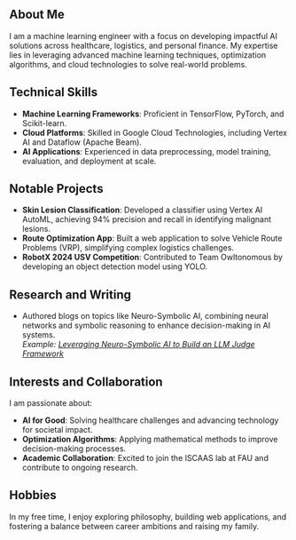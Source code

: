 ## About Me
I am a machine learning engineer with a focus on developing impactful AI solutions across healthcare, logistics, and personal finance. My expertise lies in leveraging advanced machine learning techniques, optimization algorithms, and cloud technologies to solve real-world problems.

## Technical Skills
- **Machine Learning Frameworks**: Proficient in TensorFlow, PyTorch, and Scikit-learn.
- **Cloud Platforms**: Skilled in Google Cloud Technologies, including Vertex AI and Dataflow (Apache Beam).
- **AI Applications**: Experienced in data preprocessing, model training, evaluation, and deployment at scale.

## Notable Projects
- **Skin Lesion Classification**: Developed a classifier using Vertex AI AutoML, achieving 94% precision and recall in identifying malignant lesions.
- **Route Optimization App**: Built a web application to solve Vehicle Route Problems (VRP), simplifying complex logistics challenges.
- **RobotX 2024 USV Competition**: Contributed to Team Owltonomous by developing an object detection model using YOLO.

## Research and Writing
- Authored blogs on topics like Neuro-Symbolic AI, combining neural networks and symbolic reasoning to enhance decision-making in AI systems.  
  *Example: [Leveraging Neuro-Symbolic AI to Build an LLM Judge Framework](https://www.linkedin.com/pulse/leveraging-neuro-symbolic-ai-build-llm-judge-framework-evan-parra)*

## Interests and Collaboration
I am passionate about:
- **AI for Good**: Solving healthcare challenges and advancing technology for societal impact.
- **Optimization Algorithms**: Applying mathematical methods to improve decision-making processes.
- **Academic Collaboration**: Excited to join the ISCAAS lab at FAU and contribute to ongoing research.

## Hobbies
In my free time, I enjoy exploring philosophy, building web applications, and fostering a balance between career ambitions and raising my family.
